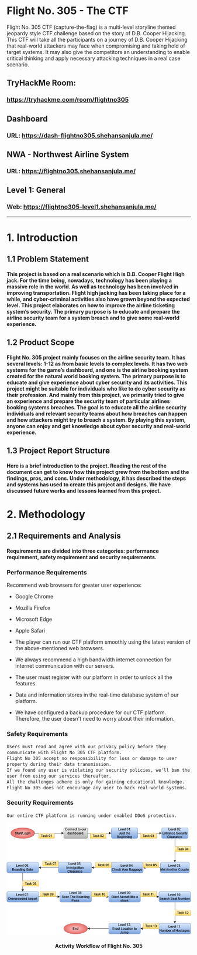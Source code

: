 # Flight No. 305 - The CTF
Flight No. 305 CTF (capture-the-flag) is a multi-level storyline themed jeopardy style CTF challenge based on the story of D.B. Cooper Hijacking. This CTF will take all the participants on a journey of D.B. Cooper Hijacking that real-world attackers may face when compromising and taking hold of target systems. It may also give the competitors an understanding to enable critical thinking and apply necessary attacking techniques in a real case scenario.


## TryHackMe Room:
### https://tryhackme.com/room/flightno305

## Dashboard
### URL: https://dash-flightno305.shehansanjula.me/

## NWA - Northwest Airline System
### URL: https://flightno305.shehansanjula.me/

## Level 1: General
### Web: https://flightno305-level1.shehansanjula.me/
---
# 1.	Introduction

## 1.1	Problem Statement

#### This project is based on a real scenario which is D.B. Cooper Flight High jack. For the time being, nowadays, technology has been playing a massive role in the world. As well as technology has been involved in improving transportation. Flight high jacking has been taking place for a while, and cyber-criminal activities also have grown beyond the expected level. This project elaborates on how to improve the airline ticketing system’s security. The primary purpose is to educate and prepare the airline security team for a system breach and to give some real-world experience.

## 1.2	Product Scope

#### Flight No. 305 project mainly focuses on the airline security team. It has several levels: 1-12 as from basic levels to complex levels. It has two web systems for the game’s dashboard, and one is the airline booking system created for the natural world booking system. The primary purpose is to educate and give experience about cyber security and its activities. This project might be suitable for individuals who like to do cyber security as their profession. And mainly from this project, we primarily tried to give an experience and prepare the security team of particular airlines booking systems breaches. The goal is to educate all the airline security individuals and relevant security teams about how breaches can happen and how attackers might try to breach a system. By playing this system, anyone can enjoy and get knowledge about cyber security and real-world experience.

## 1.3	Project Report Structure

#### Here is a brief introduction to the project. Reading the rest of the document can get to know how this project grew from the bottom and the findings, pros, and cons. Under methodology, it has described the steps and systems has used to create this project and designs. We have discussed future works and lessons learned from this project.

# 2.	Methodology

## 2.1	Requirements and Analysis
#### Requirements are divided into three categories: performance requirement, safety requirement and security requirements.

### Performance Requirements
Recommend web browsers for greater user experience:

*	Google Chrome
*	Mozilla Firefox
*	Microsoft Edge
*	Apple Safari

*  The player can run our CTF platform smoothly using the latest version of the above-mentioned web browsers.
* 	We always recommend a high bandwidth internet connection for internet communication with our servers.
* 	The user must register with our platform in order to unlock all the features.
* 	Data and information stores in the real-time database system of our platform.
* 	We have configured a backup procedure for our CTF platform. Therefore, the user doesn't need to worry about their information.
  
### Safety Requirements
 	Users must read and agree with our privacy policy before they communicate with Flight No 305 CTF platform.
 	Flight No 305 accept no responsibility for loss or damage to user property during their data transmission.
 	If we found any user is violating our security policies, we'll ban the user from using our services thereafter.
 	All the challenges adhere is only for gaining educational knowledge. 
 	Flight No 305 does not encourage any user to hack real-world systems.
  
### Security Requirements
 	Our entire CTF platform is running under enabled DDoS protection.


<p align="center"> <img src=https://raw.githubusercontent.com/ShehanSanjula/FlightNo305-CTF-2021/main/Activity%20Workflow.png alt="Activity Workflow of Flight No. 305"/> </p>
<h4 align="center">Activity Workflow of Flight No. 305</h4> 

